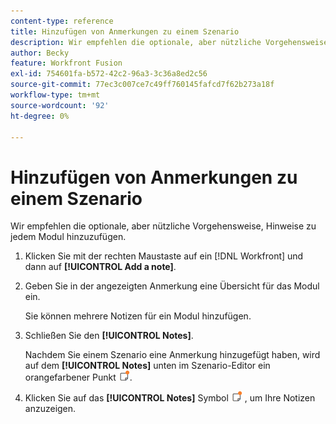 ```yaml
---
content-type: reference
title: Hinzufügen von Anmerkungen zu einem Szenario
description: Wir empfehlen die optionale, aber nützliche Vorgehensweise, Hinweise zu jedem Modul hinzuzufügen.
author: Becky
feature: Workfront Fusion
exl-id: 754601fa-b572-42c2-96a3-3c36a8ed2c56
source-git-commit: 77ec3c007ce7c49ff760145fafcd7f62b273a18f
workflow-type: tm+mt
source-wordcount: '92'
ht-degree: 0%

---
```


# Hinzufügen von Anmerkungen zu einem Szenario

Wir empfehlen die optionale, aber nützliche Vorgehensweise, Hinweise zu jedem Modul hinzuzufügen.

1. Klicken Sie mit der rechten Maustaste auf ein [!DNL Workfront] und dann auf **[!UICONTROL Add a note]**.
1. Geben Sie in der angezeigten Anmerkung eine Übersicht für das Modul ein.

   Sie können mehrere Notizen für ein Modul hinzufügen.

1. Schließen Sie den **[!UICONTROL Notes]**.

   Nachdem Sie einem Szenario eine Anmerkung hinzugefügt haben, wird auf dem **[!UICONTROL Notes]** unten im Szenario-Editor ein orangefarbener Punkt ![](assets/notes-icon-w-dot.png).

1. Klicken Sie auf das **[!UICONTROL Notes]** Symbol ![](assets/notes-icon-w-dot.png) , um Ihre Notizen anzuzeigen.
